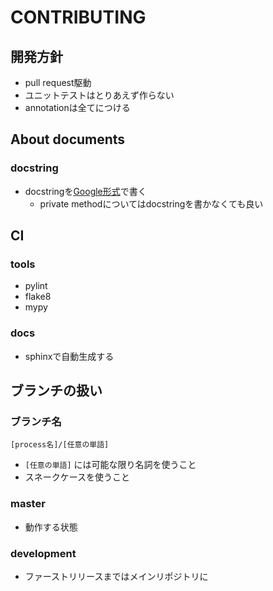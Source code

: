 # CONTRIBUTING

## 開発方針

- pull request駆動
- ユニットテストはとりあえず作らない
- annotationは全てにつける

## About documents

### docstring

- docstringを[Google形式](http://google.github.io/styleguide/pyguide.html#Comments)で書く
  - private methodについてはdocstringを書かなくても良い

## CI

### tools

- pylint
- flake8
- mypy

### docs

- sphinxで自動生成する

## ブランチの扱い

### ブランチ名

`[process名]/[任意の単語]`

- `[任意の単語]` には可能な限り名詞を使うこと
- スネークケースを使うこと

### master

- 動作する状態

### development

- ファーストリリースまではメインリポジトリに
